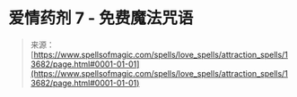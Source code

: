 <!--yml

category: 未分类

date: 2024-06-12 18:52:12

-->

# 爱情药剂 7 - 免费魔法咒语

> 来源：[https://www.spellsofmagic.com/spells/love_spells/attraction_spells/13682/page.html#0001-01-01](https://www.spellsofmagic.com/spells/love_spells/attraction_spells/13682/page.html#0001-01-01)
